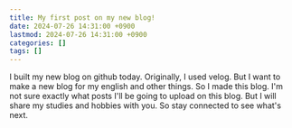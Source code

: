 ```yaml
---
title: My first post on my new blog!
date: 2024-07-26 14:31:00 +0900
lastmod: 2024-07-26 14:31:00 +0900
categories: []
tags: []
---
```


I built my new blog on github today. 
Originally, I used velog. But I want to make a new blog for my english and other things. So I made this blog.
I'm not sure exactly what posts I'll be going to upload on this blog. But I will share my studies and hobbies with you. So stay connected to see what's next.